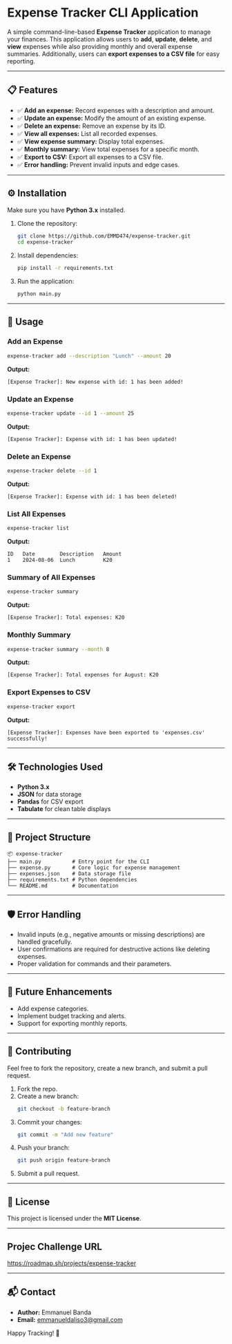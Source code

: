 # Expense Tracker CLI Application

A simple command-line-based **Expense Tracker** application to manage your finances. This application allows users to **add**, **update**, **delete**, and **view** expenses while also providing monthly and overall expense summaries. Additionally, users can **export expenses to a CSV file** for easy reporting.

---

## 📋 **Features**
- ✅ **Add an expense:** Record expenses with a description and amount.
- ✅ **Update an expense:** Modify the amount of an existing expense.
- ✅ **Delete an expense:** Remove an expense by its ID.
- ✅ **View all expenses:** List all recorded expenses.
- ✅ **View expense summary:** Display total expenses.
- ✅ **Monthly summary:** View total expenses for a specific month.
- ✅ **Export to CSV:** Export all expenses to a CSV file.
- ✅ **Error handling:** Prevent invalid inputs and edge cases.

---

## ⚙️ **Installation**

Make sure you have **Python 3.x** installed.

1. Clone the repository:
   ```bash
   git clone https://github.com/EMMD474/expense-tracker.git
   cd expense-tracker
   ```

2. Install dependencies:
   ```bash
   pip install -r requirements.txt
   ```

3. Run the application:
   ```bash
   python main.py
   ```

---

## 🚀 **Usage**

### Add an Expense
```bash
expense-tracker add --description "Lunch" --amount 20
```
**Output:**
```
[Expense Tracker]: New expense with id: 1 has been added!
```

### Update an Expense
```bash
expense-tracker update --id 1 --amount 25
```
**Output:**
```
[Expense Tracker]: Expense with id: 1 has been updated!
```

### Delete an Expense
```bash
expense-tracker delete --id 1
```
**Output:**
```
[Expense Tracker]: Expense with id: 1 has been deleted!
```

### List All Expenses
```bash
expense-tracker list
```
**Output:**
```
ID   Date        Description   Amount
1    2024-08-06  Lunch         K20
```

### Summary of All Expenses
```bash
expense-tracker summary
```
**Output:**
```
[Expense Tracker]: Total expenses: K20
```

### Monthly Summary
```bash
expense-tracker summary --month 8
```
**Output:**
```
[Expense Tracker]: Total expenses for August: K20
```

### Export Expenses to CSV
```bash
expense-tracker export
```
**Output:**
```
[Expense Tracker]: Expenses have been exported to 'expenses.csv' successfully!
```

---

## 🛠️ **Technologies Used**
- **Python 3.x**
- **JSON** for data storage
- **Pandas** for CSV export
- **Tabulate** for clean table displays

---

## 📂 **Project Structure**
```
📦 expense-tracker
├── main.py          # Entry point for the CLI
├── expense.py       # Core logic for expense management
├── expenses.json    # Data storage file
├── requirements.txt # Python dependencies
└── README.md        # Documentation
```

---

## 🛡️ **Error Handling**
- Invalid inputs (e.g., negative amounts or missing descriptions) are handled gracefully.
- User confirmations are required for destructive actions like deleting expenses.
- Proper validation for commands and their parameters.

---

## 📖 **Future Enhancements**
- Add expense categories.
- Implement budget tracking and alerts.
- Support for exporting monthly reports.

---

## 🤝 **Contributing**
Feel free to fork the repository, create a new branch, and submit a pull request.

1. Fork the repo.
2. Create a new branch:
   ```bash
   git checkout -b feature-branch
   ```
3. Commit your changes:
   ```bash
   git commit -m "Add new feature"
   ```
4. Push your branch:
   ```bash
   git push origin feature-branch
   ```
5. Submit a pull request.

---

## 📝 **License**
This project is licensed under the **MIT License**.

---

## **Projec Challenge URL**
https://roadmap.sh/projects/expense-tracker

---

## 📬 **Contact**
- **Author:** Emmanuel Banda
- **Email:** emmanueldaliso3@gmail.com

Happy Tracking! 🎯

